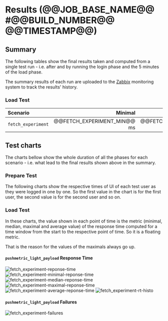 # Results (@@JOB_BASE_NAME@@ #@@BUILD_NUMBER@@ @@TIMESTAMP@@)
## Summary
The following tables show the final results taken and computed from a single test run - i.e. after and by running the login phase and the 5 minutes of the load phase.

The summary results of each run are uploaded to the
[Zabbix](https://zabbix.devshift.net:9443/zabbix/charts.php?fullscreen=1&graphid=TODO:Fill_in_graph_id)
monitoring system to track the results' history.

### Load Test
| Scenario | Minimal | Median | Maximal | Average | Failed |
| :--- | ---: | ---: | ---: | ---: | ---: |
|`fetch_experiment`| @@FETCH_EXPERIMENT_MIN@@ ms | @@FETCH_EXPERIMENT_MEDIAN@@ ms | @@FETCH_EXPERIMENT_MAX@@ ms | @@FETCH_EXPERIMENT_AVERAGE@@ ms | @@FETCH_EXPERIMENT_FAILED@@ |

## Test charts
The charts bellow show the whole duration of all the phases for each scenario - i.e. what lead to the final results shown above in the summary.

### Prepare Test
The following charts show the respective times of UI of each test user as they were logged in one by one.
So the first value in the chart is for the first user, the second value is for the second user and so on.

### Load Test
In these charts, the value shown in each point of time is the metric (minimal, median, maximal and average value) of the response time
computed for a time window from the start to the respective point of time. So it is a floating metric.

That is the reason for the values of the maximals always go up.
#### `pushmetric_light_payload` Response Time
![fetch_experiment-reponse-time](./@@JOB_BASE_NAME@@-@@BUILD_NUMBER@@-GET_fetch_experiment-response-time.png)
![fetch_experiment-minimal-reponse-time](./@@JOB_BASE_NAME@@-@@BUILD_NUMBER@@-GET_fetch_experiment-minimal-response-time.png)
![fetch_experiment-median-reponse-time](./@@JOB_BASE_NAME@@-@@BUILD_NUMBER@@-GET_fetch_experiment-median-response-time.png)
![fetch_experiment-maximal-reponse-time](./@@JOB_BASE_NAME@@-@@BUILD_NUMBER@@-GET_fetch_experiment-maximal-response-time.png)
![fetch_experiment-average-reponse-time](./@@JOB_BASE_NAME@@-@@BUILD_NUMBER@@-GET_fetch_experiment-average-response-time.png)
![fetch_experiment-rt-histo](./@@JOB_BASE_NAME@@-@@BUILD_NUMBER@@-GET_fetch_experiment-rt-histo.png)
#### `pushmetric_light_payload` Failures
![fetch_experiment-failures](./@@JOB_BASE_NAME@@-@@BUILD_NUMBER@@-GET_fetch_experiment-failures.png)